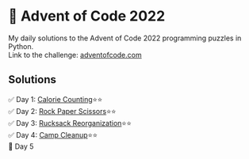 # :christmas_tree: Advent of Code 2022
My daily solutions to the Advent of Code 2022 programming puzzles in Python.<br>
Link to the challenge: [adventofcode.com](https://adventofcode.com/2022)

## Solutions
:white_check_mark: Day 1: [Calorie Counting](https://github.com/szmate00/advent_of_code_2022/blob/main/day01/day01.py):star::star:<br>
:white_check_mark: Day 2: [Rock Paper Scissors](https://github.com/szmate00/advent_of_code_2022/blob/main/day02/day02.py):star::star:<br>
:white_check_mark: Day 3: [Rucksack Reorganization](https://github.com/szmate00/advent_of_code_2022/blob/main/day03/day03.py):star::star:<br>
:white_check_mark: Day 4: [Camp Cleanup](https://github.com/szmate00/advent_of_code_2022/blob/main/day04/day04.py):star::star:<br>
:black_square_button: Day 5
